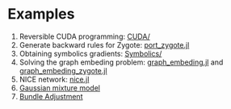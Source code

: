 # Examples

1. Reversible CUDA programming: [CUDA/](CUDA/)
2. Generate backward rules for Zygote: [port_zygote.jl](port_zygote.jl)
3. Obtaining symbolics gradients: [Symbolics/](Symbolics/)
4. Solving the graph embeding problem: [graph_embeding.jl](graph_embeding.jl) and [graph_embeding_zygote.jl](graph_embeding_zygote.jl)
5. NICE network: [nice.jl](nice.jl)
6. [Gaussian mixture model](https://github.com/JuliaReverse/NiGaussianMixture.jl)
7. [Bundle Adjustment](https://github.com/JuliaReverse/NiBundleAdjustment.jl)
